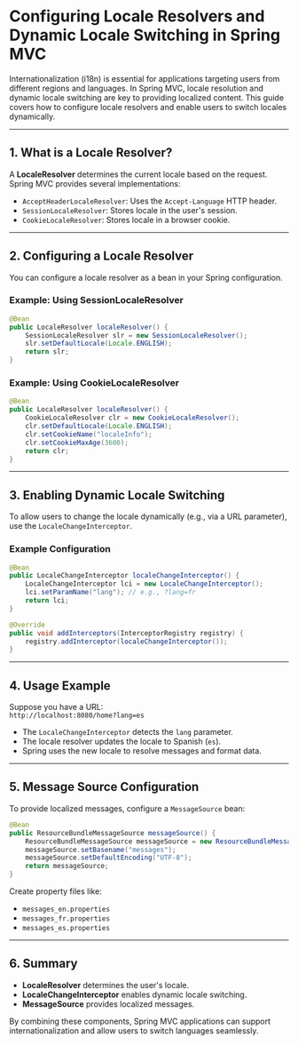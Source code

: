 # Configuring Locale Resolvers and Dynamic Locale Switching in Spring MVC

Internationalization (i18n) is essential for applications targeting users from different regions and languages. In Spring MVC, locale resolution and dynamic locale switching are key to providing localized content. This guide covers how to configure locale resolvers and enable users to switch locales dynamically.

---

## 1. What is a Locale Resolver?

A **LocaleResolver** determines the current locale based on the request. Spring MVC provides several implementations:

- `AcceptHeaderLocaleResolver`: Uses the `Accept-Language` HTTP header.
- `SessionLocaleResolver`: Stores locale in the user's session.
- `CookieLocaleResolver`: Stores locale in a browser cookie.

---

## 2. Configuring a Locale Resolver

You can configure a locale resolver as a bean in your Spring configuration.

### Example: Using SessionLocaleResolver

```java
@Bean
public LocaleResolver localeResolver() {
    SessionLocaleResolver slr = new SessionLocaleResolver();
    slr.setDefaultLocale(Locale.ENGLISH);
    return slr;
}
```

### Example: Using CookieLocaleResolver

```java
@Bean
public LocaleResolver localeResolver() {
    CookieLocaleResolver clr = new CookieLocaleResolver();
    clr.setDefaultLocale(Locale.ENGLISH);
    clr.setCookieName("localeInfo");
    clr.setCookieMaxAge(3600);
    return clr;
}
```

---

## 3. Enabling Dynamic Locale Switching

To allow users to change the locale dynamically (e.g., via a URL parameter), use the `LocaleChangeInterceptor`.

### Example Configuration

```java
@Bean
public LocaleChangeInterceptor localeChangeInterceptor() {
    LocaleChangeInterceptor lci = new LocaleChangeInterceptor();
    lci.setParamName("lang"); // e.g., ?lang=fr
    return lci;
}

@Override
public void addInterceptors(InterceptorRegistry registry) {
    registry.addInterceptor(localeChangeInterceptor());
}
```

---

## 4. Usage Example

Suppose you have a URL:  
`http://localhost:8080/home?lang=es`

- The `LocaleChangeInterceptor` detects the `lang` parameter.
- The locale resolver updates the locale to Spanish (`es`).
- Spring uses the new locale to resolve messages and format data.

---

## 5. Message Source Configuration

To provide localized messages, configure a `MessageSource` bean:

```java
@Bean
public ResourceBundleMessageSource messageSource() {
    ResourceBundleMessageSource messageSource = new ResourceBundleMessageSource();
    messageSource.setBasename("messages");
    messageSource.setDefaultEncoding("UTF-8");
    return messageSource;
}
```

Create property files like:

- `messages_en.properties`
- `messages_fr.properties`
- `messages_es.properties`

---

## 6. Summary

- **LocaleResolver** determines the user's locale.
- **LocaleChangeInterceptor** enables dynamic locale switching.
- **MessageSource** provides localized messages.

By combining these components, Spring MVC applications can support internationalization and allow users to switch languages seamlessly.
